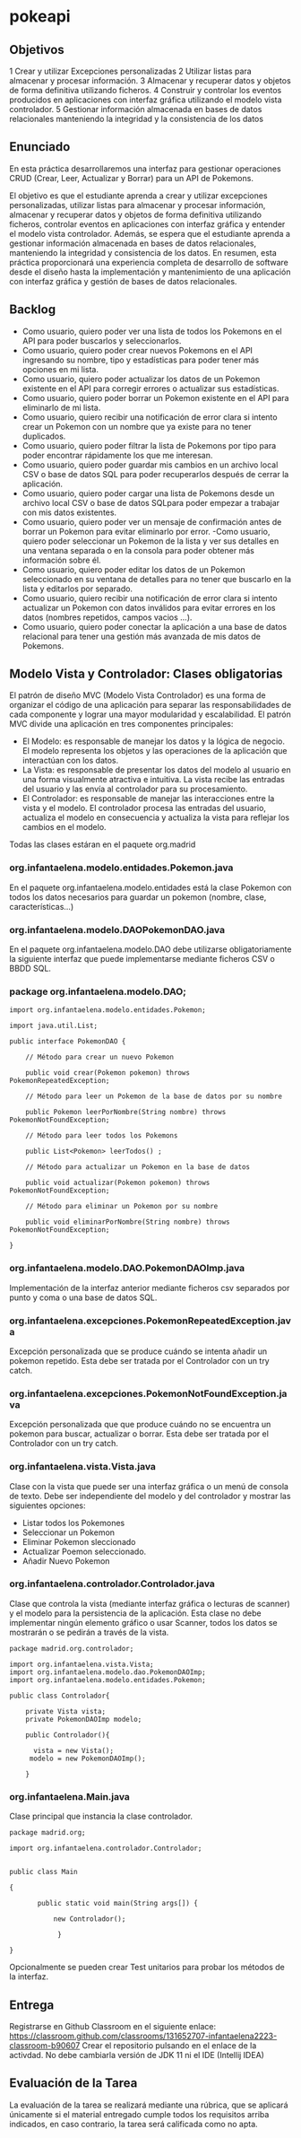 # pokeapi

## Objetivos

1 Crear y utilizar Excepciones personalizadas
2 Utilizar listas para almacenar y procesar información. 
3 Almacenar y recuperar datos y objetos de forma definitiva utilizando ficheros.
4 Construir y controlar los eventos producidos en aplicaciones con interfaz gráfica utilizando el modelo vista controlador.
5 Gestionar información almacenada en bases de datos relacionales manteniendo la integridad y la consistencia de los datos

## Enunciado

En esta práctica desarrollaremos una interfaz para gestionar operaciones CRUD (Crear, Leer, Actualizar y Borrar) para un API de Pokemons.

El objetivo es que el estudiante aprenda a crear y utilizar excepciones personalizadas, utilizar listas para almacenar y procesar información, almacenar y recuperar datos y objetos de forma definitiva utilizando ficheros, controlar eventos en aplicaciones con interfaz gráfica y entender el modelo vista controlador. Además, se espera que el estudiante aprenda a gestionar información almacenada en bases de datos relacionales, manteniendo la integridad y consistencia de los datos. En resumen, esta práctica proporcionará una experiencia completa de desarrollo de software desde el diseño hasta la implementación y mantenimiento de una aplicación con interfaz gráfica y gestión de bases de datos relacionales.

## Backlog
- Como usuario, quiero poder ver una lista de todos los Pokemons en el API para poder buscarlos y seleccionarlos.
- Como usuario, quiero poder crear nuevos Pokemons en el API ingresando su nombre, tipo y estadísticas para poder tener más opciones en mi lista.
- Como usuario, quiero poder actualizar los datos de un Pokemon existente en el API para corregir errores o actualizar sus estadísticas.
- Como usuario, quiero poder borrar un Pokemon existente en el API para eliminarlo de mi lista.
- Como usuario, quiero recibir una notificación de error clara si intento crear un Pokemon con un nombre que ya existe para no tener duplicados.
- Como usuario, quiero poder filtrar la lista de Pokemons por tipo para poder encontrar rápidamente los que me interesan.
- Como usuario, quiero poder guardar mis cambios en un archivo local CSV o base de datos SQL para poder recuperarlos después de cerrar la aplicación.
- Como usuario, quiero poder cargar una lista de Pokemons desde un archivo local CSV o base de datos SQLpara poder empezar a trabajar con mis datos existentes.
- Como usuario, quiero poder ver un mensaje de confirmación antes de borrar un Pokemon para evitar eliminarlo por error.
-Como usuario, quiero poder seleccionar un Pokemon de la lista y ver sus detalles en una ventana separada o en la consola para poder obtener más información sobre él.
- Como usuario, quiero poder editar los datos de un Pokemon seleccionado en su ventana de detalles para no tener que buscarlo en la lista y editarlos por separado.
- Como usuario, quiero recibir una notificación de error clara si intento actualizar un Pokemon con datos inválidos para evitar errores en los datos (nombres repetidos, campos vacios …).
- Como usuario, quiero poder conectar la aplicación a una base de datos relacional para tener una gestión más avanzada de mis datos de Pokemons.

## Modelo Vista y Controlador: Clases obligatorias

El patrón de diseño MVC (Modelo Vista Controlador) es una forma de organizar el código de una aplicación para separar las responsabilidades de cada componente y lograr una mayor modularidad y escalabilidad. El patrón MVC divide una aplicación en tres componentes principales:

- El Modelo: es responsable de manejar los datos y la lógica de negocio. El modelo representa los objetos y las operaciones de la aplicación que interactúan con los datos.
- La Vista: es responsable de presentar los datos del modelo al usuario en una forma visualmente atractiva e intuitiva. La vista recibe las entradas del usuario y las envía al controlador para su procesamiento.
- El Controlador: es responsable de manejar las interacciones entre la vista y el modelo. El controlador procesa las entradas del usuario, actualiza el modelo en consecuencia y actualiza la vista para reflejar los cambios en el modelo.

Todas las clases estáran en el paquete org.madrid

### org.infantaelena.modelo.entidades.Pokemon.java
En el paquete org.infantaelena.modelo.entidades está la clase Pokemon con todos los datos necesarios para guardar un pokemon (nombre, clase, características…)

### org.infantaelena.modelo.DAOPokemonDAO.java
En el paquete org.infantaelena.modelo.DAO debe utilizarse obligatoriamente la siguiente interfaz que puede implementarse mediante ficheros CSV o BBDD SQL.

### package org.infantaelena.modelo.DAO;

```
import org.infantaelena.modelo.entidades.Pokemon;

import java.util.List;

public interface PokemonDAO {

    // Método para crear un nuevo Pokemon 

    public void crear(Pokemon pokemon) throws PokemonRepeatedException;

    // Método para leer un Pokemon de la base de datos por su nombre

    public Pokemon leerPorNombre(String nombre) throws PokemonNotFoundException;

    // Método para leer todos los Pokemons 

    public List<Pokemon> leerTodos() ;

    // Método para actualizar un Pokemon en la base de datos

    public void actualizar(Pokemon pokemon) throws PokemonNotFoundException;

    // Método para eliminar un Pokemon por su nombre

    public void eliminarPorNombre(String nombre) throws PokemonNotFoundException;

}

```

###  org.infantaelena.modelo.DAO.PokemonDAOImp.java
Implementación de la interfaz anterior mediante ficheros csv separados por punto y coma o una base de datos SQL.

### org.infantaelena.excepciones.PokemonRepeatedException.java
Excepción personalizada que se produce cuándo se intenta añadir un pokemon repetido. Esta debe ser tratada por el Controlador con un try catch.

### org.infantaelena.excepciones.PokemonNotFoundException.java
Excepción personalizada que que produce cuándo no se encuentra un pokemon para buscar, actualizar o borrar. Esta debe ser tratada por el Controlador con un try catch.

### org.infantaelena.vista.Vista.java
Clase con la vista que puede ser una interfaz gráfica o un menú de consola de texto. Debe ser independiente del modelo y del controlador y mostrar las siguientes opciones:

- Listar todos los Pokemones 
- Seleccionar un Pokemon
- Eliminar Pokemon sleccionado
- Actualizar Poemon seleccionado.
- Añadir Nuevo Pokemon

### org.infantaelena.controlador.Controlador.java
Clase que controla la vista (mediante interfaz gráfica o lecturas de scanner) y el modelo para la persistencia de la aplicación. 
Esta clase no debe implementar ningún elemento gráfico o usar Scanner, todos los datos se mostrarán o se pedirán a través de la vista.
```
package madrid.org.controlador;

import org.infantaelena.vista.Vista;
import org.infantaelena.modelo.dao.PokemonDAOImp;
import org.infantaelena.modelo.entidades.Pokemon;

public class Controlador{

    private Vista vista;
    private PokemonDAOImp modelo;

    public Controlador(){

      vista = new Vista();
     modelo = new PokemonDAOImp();

    }
```


###  org.infantaelena.Main.java
Clase principal que instancia la clase controlador.

```
package madrid.org;

import org.infantaelena.controlador.Controlador;


public class Main

{

       public static void main(String args[]) {          

           new Controlador();

            }

}
```

Opcionalmente se pueden crear Test unitarios para probar los métodos de la interfaz.


## Entrega
Registrarse en Github Classroom en el siguiente enlace: https://classroom.github.com/classrooms/131652707-infantaelena2223-classroom-b90607
Crear el repositorio pulsando en el enlace de la activdad.
No debe cambiarla versión de JDK 11 ni el IDE (Intellij IDEA)

## Evaluación de la Tarea
La evaluación de la tarea se realizará mediante una rúbrica, que se aplicará únicamente si el material entregado cumple todos los requisitos arriba indicados, en caso contrario, la tarea será calificada como no apta.


